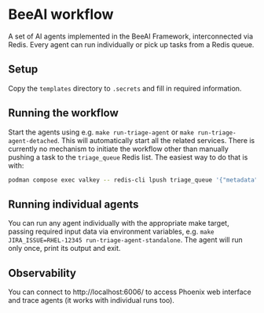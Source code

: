 # BeeAI workflow

A set of AI agents implemented in the BeeAI Framework, interconnected via Redis.
Every agent can run individually or pick up tasks from a Redis queue.

## Setup

Copy the `templates` directory to `.secrets` and fill in required information.

## Running the workflow

Start the agents using e.g. `make run-triage-agent` or `make run-triage-agent-detached`. This will automatically
start all the related services. There is currently no mechanism to initiate the workflow other than manually
pushing a task to the `triage_queue` Redis list. The easiest way to do that is with:

```bash
podman compose exec valkey -- redis-cli lpush triage_queue '{"metadata":{"issue":"RHEL-12345"}}'
```

## Running individual agents

You can run any agent individually with the appropriate make target, passing required input data
via environment variables, e.g. `make JIRA_ISSUE=RHEL-12345 run-triage-agent-standalone`.
The agent will run only once, print its output and exit.

## Observability

You can connect to http://localhost:6006/ to access Phoenix web interface and trace agents
(it works with individual runs too).

